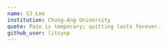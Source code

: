 ```yaml
---
name: SJ Lee
institution: Chung-Ang University
quote: Pain is temporary; quitting lasts forever.
github_user: litsynp
---
```

